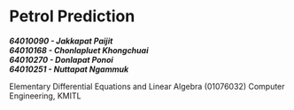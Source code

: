 # Petrol Prediction

***64010090 - Jakkapat Paijit***<br>
***64010168 - Chonlapluet Khongchuai***<br>
***64010270 - Donlapat Ponoi***<br>
***64010251 - Nuttapat Ngammuk***

Elementary Differential Equations and Linear Algebra (01076032) Computer Engineering, KMITL<br><br>
